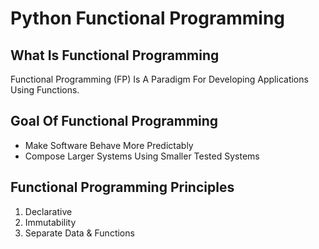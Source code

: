 # Python Functional Programming

## What Is Functional Programming

Functional Programming (FP) Is A Paradigm For Developing Applications Using Functions.

## Goal Of Functional Programming

- Make Software Behave More Predictably
- Compose Larger Systems Using Smaller Tested Systems

## Functional Programming Principles

1. Declarative
2. Immutability
3. Separate Data & Functions


